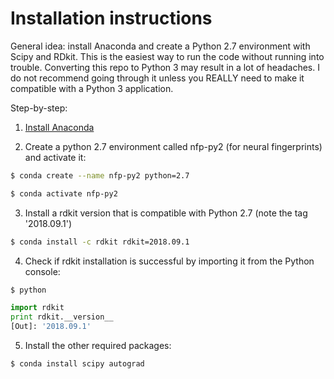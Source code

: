 # Installation instructions 

General idea: install Anaconda and create a Python 2.7 environment with Scipy and RDkit. This is the easiest way
to run the code without running into trouble. Converting this repo to Python 3 may result in a lot of headaches. I do not recommend going through it unless you REALLY need to make it compatible with a Python 3 application. 

Step-by-step:

1. [Install Anaconda](https://conda.io/projects/conda/en/latest/user-guide/install/index.html)

2. Create a python 2.7 environment called nfp-py2 (for neural fingerprints) and activate it:

```bash
$ conda create --name nfp-py2 python=2.7

$ conda activate nfp-py2 
```

3. Install a rdkit version that is compatible with Python 2.7 (note the tag '2018.09.1')
```bash
$ conda install -c rdkit rdkit=2018.09.1
```

4. Check if rdkit installation is successful by importing it from the Python console:

```bash
$ python

```

```python 
import rdkit
print rdkit.__version__
[Out]: '2018.09.1'
```

5. Install the other required packages:

```bash
$ conda install scipy autograd  
```


